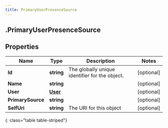 ```yaml
---
title: PrimaryUserPresenceSource
---
```

## .PrimaryUserPresenceSource

## Properties

|Name | Type | Description | Notes|
|------------ | ------------- | ------------- | -------------|
| **Id** | **string** | The globally unique identifier for the object. | [optional] |
| **Name** | **string** |  | [optional] |
| **User** | [**User**](User.html) |  | [optional] |
| **PrimarySource** | **string** |  | [optional] |
| **SelfUri** | **string** | The URI for this object | [optional] |
{: class="table table-striped"}


